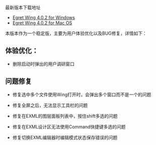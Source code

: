 最新版本下载地址

- [Egret Wing 4.0.2 for Windows](http://tool.egret-labs.org/EgretWing/electron/EgretWing-v4.0.2.exe?d=0221)
- [Egret Wing 4.0.2 for Mac OS](http://tool.egret-labs.org/EgretWing/electron/EgretWing-v4.0.2.dmg?d=0221)

本版本作为一个稳定版，主要为用户体验优化以及BUG修复，详情如下：


## 体验优化：

- 删除启动时弹出的用户调研窗口


## 问题修复

- 修复选中多个文件使用Wing打开时，会弹出多个窗口而不是一个的问题

- 修复全屏之后，无法显示工具栏的问题

- 修复在EXML的图层面板列表中，按住shift多选的问题

- 修复在EXML设计区无法使用Command快捷键多选的问题

- 修复切换EXML编辑器时编辑模式状态保存错误的问题
